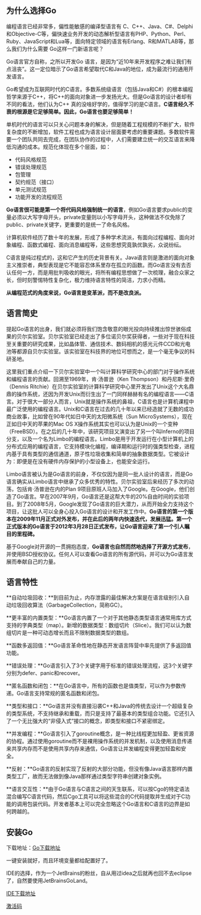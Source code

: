 ﻿---
sort: 1
---
## 为什么选择Go

编程语言已经非常多，偏性能敏感的编译型语言有 C、C++、Java、C#、Delphi和Objective-C等，偏快速业务开发的动态解析型语言有PHP、Python、Perl、Ruby、JavaScript和Lua等，面向特定领域的语言有Erlang、R和MATLAB等，那么我们为什么需要 Go这样一门新语言呢？

Go语言官方自称，之所以开发Go 语言，是因为“近10年来开发程序之难让我们有点沮丧”。这一定位暗示了Go语言希望取代C和Java的地位，成为最流行的通用开发语言。

Go希望成为互联网时代的C语言。多数系统级语言（包括Java和C#）的根本编程哲学来源于C++，将C++的面向对象进一步发扬光大。但是Go语言的设计者却有不同的看法，他们认为C++ 真的没啥好学的，值得学习的是C语言。**C语言经久不衰的根源是它足够简单。因此，Go语言也要足够简单！**

单机时代的语言可以只关心问题本身的解决，但是随着工程规模的不断扩大，软件复杂度的不断增加，软件工程也成为语言设计层面要考虑的重要课题。多数软件需要一个团队共同去完成，在团队协作的过程中，人们需要建立统一的交互语言来降低沟通的成本。规范化体现在多个层面，如：

-   代码风格规范
-   错误处理规范
-   包管理
-   契约规范（接口）
-   单元测试规范
-   功能开发的流程规范

**Go语言很可能是第一个将代码风格强制统一的语言**，例如Go语言要求public的变量必须以大写字母开头，private变量则以小写字母开头，这种做法不仅免除了public、private关键字，更重要的是统一了命名风格。

计算机软件经历了数十年的发展，形成了多种学术流派，有面向过程编程、面向对象编程、函数式编程、面向消息编程等，这些思想究竟孰优孰劣，众说纷纭。

C语言是纯过程式的，这和它产生的历史背景有关。Java语言则是激进的面向对象主义推崇者，典型表现是它不能容忍体系里存在孤立的函数。而Go语言没有去否认任何一方，而是用批判吸收的眼光，将所有编程思想做了一次梳理，融合众家之长，但时刻警惕特性复杂化，极力维持语言特性的简洁，力求小而精。

**从编程范式的角度来说，Go语言是变革派，而不是改良派。**

## 语言简史

提起Go语言的出身，我们就必须将我们饱含敬意的眼光投向持续推出惊世骇俗成果的贝尔实验室。贝尔实验室已经走出了多位诺贝尔奖获得者，一些对于现在科技至关重要的研究成果，比如晶体管、通信技术、数码相机的感光元件CCD和光电池等都源自贝尔实验室。该实验室在科技界的地位可想而之，是一个毫无争议的科研圣地。

这里我们重点介绍一下贝尔实验室中一个叫计算科学研究中心的部门对于操作系统和编程语言的贡献。回溯至1969年，肯·汤普逊（Ken Thompson）和丹尼斯·里奇（Dennis Ritchie）在贝尔实验室的计算科学研究中心里开发出了Unix这个大名鼎鼎的操作系统，还因为开发Unix而衍生出了一门同样赫赫有名的编程语言——C语言。对于很大一部分人而言，Unix就是操作系统的鼻祖，C语言也是计算机课程中最广泛使用的编程语言。Unix和C语言在过去的几十年以来已经造就了无数的成功商业故事，比如曾在90年代如日中天的太阳微系统（Sun MicroSystems），现在正如日中天的苹果的Mac OS X操作系统其实也可以认为是Unix的一个变种（FreeBSD）。在之后的几十年中，该研究项目又演变出了另一个叫Inferno的项目分支，以及一个名为Limbo的编程语言。Limbo是用于开发运行在小型计算机上的分布式应用的编程语言，它支持模块化编程，编译期和运行时的强类型检查，进程内基于具有类型的通信通道，原子性垃圾收集和简单的抽象数据类型。它被设计为：即便是在没有硬件内存保护的小型设备上，也能安全运行。

Limbo语言被认为是Go语言的前身，不仅仅因为是同一批人设计的语言，而是Go语言确实从Limbo语言中继承了众多优秀的特性。贝尔实验室后来经历了多次的动荡，包括肯·汤普逊在内的Plan 9项目原班人马加入了Google。在Google，他们创造了Go语言。早在2007年9月，Go语言还是这帮大牛的20%自由时间的实验项目。到了2008年5月，Google发现了Go语言的巨大潜力，从而开始全力支持这个项目，让这批人可以全身心投入Go语言的设计和开发工作中。**Go语言的第一个版本在2009年11月正式对外发布，并在此后的两年内快速迭代，发展迅猛。第一个正式版本的Go语言于2012年3月28日正式发布，让Go语言迎来了第一个引人瞩目的里程碑。**

基于Google对开源的一贯拥抱态度，**Go语言也自然而然地选择了开源方式发布**，并使用BSD授权协议。任何人可以查看Go语言的所有源代码，并可以为Go语言发展而奉献自己的力量。

## 语言特性

**自动垃圾回收：**到目前为止，内存泄露的最佳解决方案是在语言级别引入自动垃圾回收算法（GarbageCollection，简称GC）。

**更丰富的内置类型：**Go语言内置了一个对于其他静态类型语言通常用库方式支持的字典类型（map）。新增的数据类型：数组切片（Slice）。我们可以认为数组切片是一种可动态增长而且不限制数据类型的数组。

**函数多返回值：**Go语言革命性地在静态开发语言阵营中率先提供了多返回值功能。

**错误处理：**Go语言引入了3个关键字用于标准的错误处理流程，这3个关键字分别为defer、panic和recover。

**匿名函数和闭包：**在Go语言中，所有的函数也是值类型，可以作为参数传递。Go语言支持常规的匿名函数和闭包。

**类型和接口：**Go语言并没有直接沿袭C++和Java的传统去设计一个超级复杂的类型系统，不支持继承和重载，而只是支持了最基本的类型组合功能。它还引入了一个无比强大的“非侵入式”接口的概念，即类型和接口不紧密绑定。

**并发编程：**Go语言引入了goroutine概念，是一种比线程更加轻盈、更省资源的协程。通过使用goroutine而不是裸用操作系统的并发机制，以及使用消息传递来共享内存而不是使用共享内存来通信，Go语言让并发编程变得更加轻盈和安全。

**反射：**Go语言的反射实现了反射的大部分功能，但没有像Java语言那样内置类型工厂，故而无法做到像Java那样通过类型字符串创建对象实例。

**语言交互性：**由于Go语言与C语言之间的天生联系，可以按Cgo的特定语法混合编写C语言代码，然后Cgo工具可以将这些混合的C代码提取并生成对于C功能的调用包装代码。开发者基本上可以完全忽略这个Go语言和C语言的边界是如何跨越的。

## 安装Go

下载地址：[Go下载地址](https://golang.org/dl/)

一键安装就好，而且环境变量都给配置好了。

IDE的选择，作为一个JetBrains的粉丝，自从用过idea之后就再也回不去eclipse了，自然要使用JetBrainsGoLand。

[IDE下载地址](https://www.jetbrains.com/go/download/#section=windows)

[激活码](https://www.cnblogs.com/aomi/p/8288137.html)
